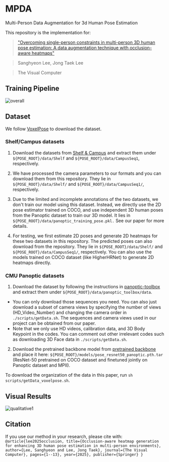 # MPDA
Multi-Person Data Augmentation for 3d Human Pose Estimation

This repository is the implementation for:

> ["Overcoming single-person constraints in multi-person 3D human pose estimation: A data augmentation technique with occlusion-aware heatmaps"](https://link.springer.com/article/10.1007/s00371-025-04040-2)

> Sanghyeon Lee, Jong Taek Lee

> The Visual Computer
> 

## Training Pipeline
![overall](https://github.com/hyeon0819/MPDA/assets/153258272/e933f34e-43c2-4172-b0af-db4305850e50)


## Dataset
We follow [VoxelPose](https://github.com/microsoft/voxelpose-pytorch) to download the dataset.
### Shelf/Campus datasets
1. Download the datasets from [Shelf & Campus](http://campar.in.tum.de/Chair/MultiHumanPose) and extract them under `${POSE_ROOT}/data/Shelf` and `${POSE_ROOT}/data/CampusSeq1`, respectively.

2. We have processed the camera parameters to our formats and you can download them from this repository. They lie in `${POSE_ROOT}/data/Shelf/` and `${POSE_ROOT}/data/CampusSeq1/`, respectively.

3. Due to the limited and incomplete annotations of the two datasets, we don't train our model using this dataset. Instead, we directly use the 2D pose estimator trained on COCO, and use independent 3D human poses from the Panoptic dataset to train our 3D model. It lies in `${POSE_ROOT}/data/panoptic_training_pose.pkl.` See our paper for more details.

4. For testing, we first estimate 2D poses and generate 2D heatmaps for these two datasets in this repository. The predicted poses can also download from the repository. They lie in `${POSE_ROOT}/data/Shelf/` and `${POSE_ROOT}/data/CampusSeq1/`, respectively. You can also use the models trained on COCO dataset (like HigherHRNet) to generate 2D heatmaps directly.
   
### CMU Panoptic datasets
1. Download the dataset by following the instructions in [panoptic-toolbox](https://github.com/CMU-Perceptual-Computing-Lab/panoptic-toolbox) and extract them under `${POSE_ROOT}/data/panoptic_toolbox/data`.
- You can only download those sequences you need. You can also just download a subset of camera views by specifying the number of views (HD_Video_Number) and changing the camera order in `./scripts/getData.sh`. The sequences and camera views used in our project can be obtained from our paper.
- Note that we only use HD videos, calibration data, and 3D Body Keypoint in the codes. You can comment out other irrelevant codes such as downloading 3D Face data in `./scripts/getData.sh`.

2. Download the pretrained backbone model from [pretrained backbone](https://onedrive.live.com/?id=93774C670BD4F835!1917&resid=93774C670BD4F835!1917&authkey=!AMf08ZItxtILRuU&cid=93774c670bd4f835) and place it here: `${POSE_ROOT}/models/pose_resnet50_panoptic.pth.tar` (ResNet-50 pretrained on COCO dataset and finetuned jointly on Panoptic dataset and MPII).

To download the organization of the data in this paper, run `sh scripts/getData_voxelpose.sh`.

## Visual Results
![qualitative1](https://github.com/hyeon0819/MPDA/assets/153258272/aa497e5d-2a2e-4f20-b64e-b3e47b565b1a)

## Citation
If you use our method in your research, please cite with:
`
@article{lee2025occlusion,
  title={Occlusion-aware heatmap generation for enhancing 3D human pose estimation in multi-person environments},
  author={Lee, Sanghyeon and Lee, Jong Taek},
  journal={The Visual Computer},
  pages={1--13},
  year={2025},
  publisher={Springer}
}
`
